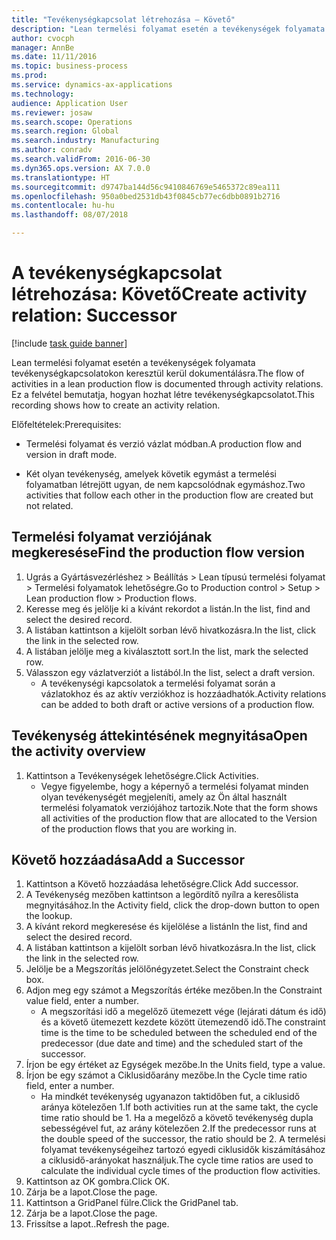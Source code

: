 ```yaml
--- 
title: "Tevékenységkapcsolat létrehozása – Követő"
description: "Lean termelési folyamat esetén a tevékenységek folyamata tevékenységkapcsolatokon keresztül kerül dokumentálásra."
author: cvocph
manager: AnnBe
ms.date: 11/11/2016
ms.topic: business-process
ms.prod: 
ms.service: dynamics-ax-applications
ms.technology: 
audience: Application User
ms.reviewer: josaw
ms.search.scope: Operations
ms.search.region: Global
ms.search.industry: Manufacturing
ms.author: conradv
ms.search.validFrom: 2016-06-30
ms.dyn365.ops.version: AX 7.0.0
ms.translationtype: HT
ms.sourcegitcommit: d9747ba144d56c9410846769e5465372c89ea111
ms.openlocfilehash: 950a0bed2531db43f0845cb77ec6dbb0891b2716
ms.contentlocale: hu-hu
ms.lasthandoff: 08/07/2018

---
```

# <a name="create-activity-relation-successor"></a><span data-ttu-id="be77d-103">A tevékenységkapcsolat létrehozása: Követő</span><span class="sxs-lookup"><span data-stu-id="be77d-103">Create activity relation: Successor</span></span>

[!include [task guide banner](../../includes/task-guide-banner.md)]

<span data-ttu-id="be77d-104">Lean termelési folyamat esetén a tevékenységek folyamata tevékenységkapcsolatokon keresztül kerül dokumentálásra.</span><span class="sxs-lookup"><span data-stu-id="be77d-104">The flow of activities in a lean production flow is documented through activity relations.</span></span> <span data-ttu-id="be77d-105">Ez a felvétel bemutatja, hogyan hozhat létre tevékenységkapcsolatot.</span><span class="sxs-lookup"><span data-stu-id="be77d-105">This recording shows how to create an activity relation.</span></span>

<span data-ttu-id="be77d-106">Előfeltételek:</span><span class="sxs-lookup"><span data-stu-id="be77d-106">Prerequisites:</span></span>

- <span data-ttu-id="be77d-107">Termelési folyamat és verzió vázlat módban.</span><span class="sxs-lookup"><span data-stu-id="be77d-107">A production flow and version in draft mode.</span></span> 

- <span data-ttu-id="be77d-108">Két olyan tevékenység, amelyek követik egymást a termelési folyamatban létrejött ugyan, de nem kapcsolódnak egymáshoz.</span><span class="sxs-lookup"><span data-stu-id="be77d-108">Two activities that follow each other in the production flow are created but not related.</span></span>


## <a name="find-the-production-flow-version"></a><span data-ttu-id="be77d-109">Termelési folyamat verziójának megkeresése</span><span class="sxs-lookup"><span data-stu-id="be77d-109">Find the production flow version</span></span> 
1. <span data-ttu-id="be77d-110">Ugrás a Gyártásvezérléshez > Beállítás > Lean típusú termelési folyamat > Termelési folyamatok lehetőségre.</span><span class="sxs-lookup"><span data-stu-id="be77d-110">Go to Production control > Setup > Lean production flow > Production flows.</span></span>
2. <span data-ttu-id="be77d-111">Keresse meg és jelölje ki a kívánt rekordot a listán.</span><span class="sxs-lookup"><span data-stu-id="be77d-111">In the list, find and select the desired record.</span></span>
3. <span data-ttu-id="be77d-112">A listában kattintson a kijelölt sorban lévő hivatkozásra.</span><span class="sxs-lookup"><span data-stu-id="be77d-112">In the list, click the link in the selected row.</span></span>
4. <span data-ttu-id="be77d-113">A listában jelölje meg a kiválasztott sort.</span><span class="sxs-lookup"><span data-stu-id="be77d-113">In the list, mark the selected row.</span></span>
5. <span data-ttu-id="be77d-114">Válasszon egy vázlatverziót a listából.</span><span class="sxs-lookup"><span data-stu-id="be77d-114">In the list, select a draft version.</span></span>
    * <span data-ttu-id="be77d-115">A tevékenységi kapcsolatok a termelési folyamat során a vázlatokhoz és az aktív verziókhoz is hozzáadhatók.</span><span class="sxs-lookup"><span data-stu-id="be77d-115">Activity relations can be added to both draft or active versions of a production flow.</span></span>  

## <a name="open-the-activity-overview"></a><span data-ttu-id="be77d-116">Tevékenység áttekintésének megnyitása</span><span class="sxs-lookup"><span data-stu-id="be77d-116">Open the activity overview</span></span>
1. <span data-ttu-id="be77d-117">Kattintson a Tevékenységek lehetőségre.</span><span class="sxs-lookup"><span data-stu-id="be77d-117">Click Activities.</span></span>
    * <span data-ttu-id="be77d-118">Vegye figyelembe, hogy a képernyő a termelési folyamat minden olyan tevékenységét megjeleníti, amely az Ön által használt termelési folyamatok verziójához tartozik.</span><span class="sxs-lookup"><span data-stu-id="be77d-118">Note that the form shows all activities of the production flow that are allocated to the Version of the production flows that you are working in.</span></span>  

## <a name="add-a-successor"></a><span data-ttu-id="be77d-119">Követő hozzáadása</span><span class="sxs-lookup"><span data-stu-id="be77d-119">Add a Successor</span></span>
1. <span data-ttu-id="be77d-120">Kattintson a Követő hozzáadása lehetőségre.</span><span class="sxs-lookup"><span data-stu-id="be77d-120">Click Add successor.</span></span>
2. <span data-ttu-id="be77d-121">A Tevékenység mezőben kattintson a legördítő nyílra a keresőlista megnyitásához.</span><span class="sxs-lookup"><span data-stu-id="be77d-121">In the Activity field, click the drop-down button to open the lookup.</span></span>
3. <span data-ttu-id="be77d-122">A kívánt rekord megkeresése és kijelölése a listán</span><span class="sxs-lookup"><span data-stu-id="be77d-122">In the list, find and select the desired record.</span></span>
4. <span data-ttu-id="be77d-123">A listában kattintson a kijelölt sorban lévő hivatkozásra.</span><span class="sxs-lookup"><span data-stu-id="be77d-123">In the list, click the link in the selected row.</span></span>
5. <span data-ttu-id="be77d-124">Jelölje be a Megszorítás jelölőnégyzetet.</span><span class="sxs-lookup"><span data-stu-id="be77d-124">Select the Constraint check box.</span></span>
6. <span data-ttu-id="be77d-125">Adjon meg egy számot a Megszorítás értéke mezőben.</span><span class="sxs-lookup"><span data-stu-id="be77d-125">In the Constraint value field, enter a number.</span></span>
    * <span data-ttu-id="be77d-126">A megszorítási idő a megelőző ütemezett vége (lejárati dátum és idő) és a követő ütemezett kezdete között ütemezendő idő.</span><span class="sxs-lookup"><span data-stu-id="be77d-126">The constraint time is the time to be scheduled between the scheduled end of the predecessor (due date and time) and the scheduled start of the successor.</span></span>  
7. <span data-ttu-id="be77d-127">Írjon be egy értéket az Egységek mezőbe.</span><span class="sxs-lookup"><span data-stu-id="be77d-127">In the Units field, type a value.</span></span>
8. <span data-ttu-id="be77d-128">Írjon be egy számot a Ciklusidőarány mezőbe.</span><span class="sxs-lookup"><span data-stu-id="be77d-128">In the Cycle time ratio field, enter a number.</span></span>
    * <span data-ttu-id="be77d-129">Ha mindkét tevékenység ugyanazon taktidőben fut, a ciklusidő aránya kötelezően 1.</span><span class="sxs-lookup"><span data-stu-id="be77d-129">If both activities run at the same takt, the cycle time ratio should be 1.</span></span> <span data-ttu-id="be77d-130">Ha a megelőző a követő tevékenység dupla sebességével fut, az arány kötelezően 2.</span><span class="sxs-lookup"><span data-stu-id="be77d-130">If the predecessor runs at the double speed of the successor, the ratio should be 2.</span></span>   <span data-ttu-id="be77d-131">A termelési folyamat tevékenységeihez tartozó egyedi ciklusidők kiszámításához a ciklusidő-arányokat használjuk.</span><span class="sxs-lookup"><span data-stu-id="be77d-131">The cycle time ratios are used to calculate the individual cycle times of the production flow activities.</span></span>  
9. <span data-ttu-id="be77d-132">Kattintson az OK gombra.</span><span class="sxs-lookup"><span data-stu-id="be77d-132">Click OK.</span></span>
10. <span data-ttu-id="be77d-133">Zárja be a lapot.</span><span class="sxs-lookup"><span data-stu-id="be77d-133">Close the page.</span></span>
11. <span data-ttu-id="be77d-134">Kattintson a GridPanel fülre.</span><span class="sxs-lookup"><span data-stu-id="be77d-134">Click the GridPanel tab.</span></span>
12. <span data-ttu-id="be77d-135">Zárja be a lapot.</span><span class="sxs-lookup"><span data-stu-id="be77d-135">Close the page.</span></span>
13. <span data-ttu-id="be77d-136">Frissítse a lapot..</span><span class="sxs-lookup"><span data-stu-id="be77d-136">Refresh the page.</span></span>


